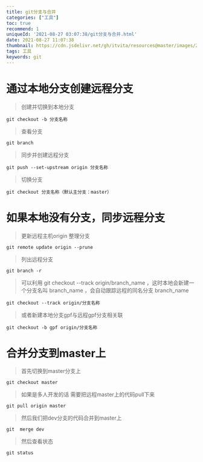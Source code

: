 ```yaml
---
title: git分支与合并
categories: ["工具"]
toc: true
recommend: 1
uniqueId: '2021-08-27 03:07:38/git分支与合并.html'
date: 2021-08-27 11:07:38
thumbnail: https://cdn.jsdelivr.net/gh/itvita/resources@master/images/20210827110836.jpeg
tags: 工具
keywords: git
---
```


# 通过本地分支创建远程分支

> 创建并切换到本地分支

```
git checkout -b 分支名称
```
> 查看分支

```
git branch
```

> 同步并创建远程分支

```
git push --set-upstream origin 分支名称
```
> 切换分支

```
git checkout 分支名称（默认主分支：master）
```

# 如果本地没有分支，同步远程分支

> 更新远程主机origin 整理分支

```
git remote update origin --prune
```

> 列出远程分支

```
git branch -r
```

> 可以利用 git checkout --track origin/branch_name ，这时本地会新建一个分支名叫 branch_name ，会自动跟踪远程的同名分支 branch_name

```
git checkout --track origin/分支名称
```

> 或者新建本地分支gpf与远程gpf分支相关联

```
git checkout -b gpf origin/分支名称
```

# 合并分支到master上

> 首先切换到master分支上

```
git checkout master
```

> 如果是多人开发的话 需要把远程master上的代码pull下来

```
git pull origin master
```

> 然后我们把dev分支的代码合并到master上

```
git  merge dev
```

> 然后查看状态

```
git status
```

